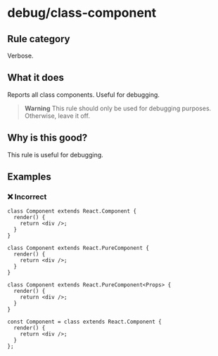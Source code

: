 # debug/class-component

<!-- end auto-generated rule header -->

## Rule category

Verbose.

## What it does

Reports all class components. Useful for debugging.

> **Warning**
> This rule should only be used for debugging purposes.
> Otherwise, leave it off.

## Why is this good?

This rule is useful for debugging.

## Examples

### ❌ Incorrect

```tsx
class Component extends React.Component {
  render() {
    return <div />;
  }
}
```

```tsx
class Component extends React.PureComponent {
  render() {
    return <div />;
  }
}
```

```tsx
class Component extends React.PureComponent<Props> {
  render() {
    return <div />;
  }
}
```

```tsx
const Component = class extends React.Component {
  render() {
    return <div />;
  }
};
```
